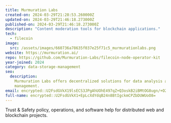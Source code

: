 ```yaml
---
title: Murmuration Labs
created-on: 2024-03-29T21:28:53.260000Z
updated-on: 2024-03-29T21:46:18.273000Z
published-on: 2024-03-29T21:46:18.273000Z
description: "Content moderation tools for blockchain applications."
tech:
  - filecoin
image:
  src: /assets/images/660736a78635f037e25f71c5_murmurationlabs.png
website: https://murmuration.ai/
repo: https://github.com/Murmuration-Labs/filecoin-node-operator-kit
year-joined: 2024
category: data-storage-management
seo:
  description:
    Murmuration Labs offers decentralized solutions for data analysis and
    management.
email: encrypted::U2FsdGVkX19lsECS3JPgAhUOhE497qZ+Q3oskB2iBMtOG8ugn/+O2cqoDP2YUku8
full-name: encrypted::U2FsdGVkX1+EpLcXdYdqB24n8BtIgckmCPZbDUWUoO8=
---
```


Trust & Safety policy, operations, and software help for distributed web and blockchain projects.
